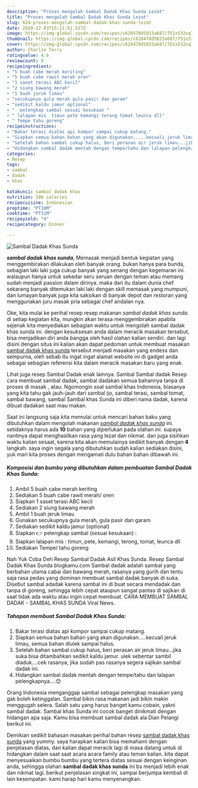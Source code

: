 ```yaml
---
description: "Proses mengolah Sambal Dadak Khas Sunda Lezat"
title: "Proses mengolah Sambal Dadak Khas Sunda Lezat"
slug: 624-proses-mengolah-sambal-dadak-khas-sunda-lezat
date: 2020-12-03T15:11:51.527Z
image: https://img-global.cpcdn.com/recipes/c628478d5833a687/751x532cq70/sambal-dadak-khas-sunda-foto-resep-utama.jpg
thumbnail: https://img-global.cpcdn.com/recipes/c628478d5833a687/751x532cq70/sambal-dadak-khas-sunda-foto-resep-utama.jpg
cover: https://img-global.cpcdn.com/recipes/c628478d5833a687/751x532cq70/sambal-dadak-khas-sunda-foto-resep-utama.jpg
author: Charlie Terry
ratingvalue: 4.6
reviewcount: 9
recipeingredient:
- "5 buah cabe merah keriting"
- "5 buah cabe rawit merah oren"
- "1 saset terasi ABC kecil"
- "2 siung bawang merah"
- "1 buah jeruk limau"
- "secukupnya gula merah gula pasir dan garam"
- "sedikit kaldu jamur optional"
- "  pelengkap sambal sesuai kesukaan "
- " lalapan mis  timun pete kemangi terong tomat leunca dll"
- " Tempe tahu goreng"
recipeinstructions:
- "Bakar terasi diatas api kompor sampai cukup matang."
- "Siapkan semua bahan bahan yang akan digunakan.....kecuali jeruk limau, semua bahan diulek sampai halus."
- "Setelah bahan sambal cukup halus, beri perasan air jeruk limau...jika suka bisa ditambahkan sedikit kaldu jamur. ulek sebentar sambil diaduk....cek rasanya, jika sudah pas rasanya segera sajikan sambal dadak ini."
- "Hidangkan sambal dadak mentah dengan tempe/tahu dan lalapan pelengkapnya....😊"
categories:
- Resep
tags:
- sambal
- dadak
- khas

katakunci: sambal dadak khas 
nutrition: 286 calories
recipecuisine: Indonesian
preptime: "PT10M"
cooktime: "PT31M"
recipeyield: "4"
recipecategory: Dinner

---
```



![Sambal Dadak Khas Sunda](https://img-global.cpcdn.com/recipes/c628478d5833a687/751x532cq70/sambal-dadak-khas-sunda-foto-resep-utama.jpg)

<b><i>sambal dadak khas sunda</i></b>, Memasak menjadi bentuk kegiatan yang menggembirakan dilakukan oleh banyak orang. bukan hanya para bunda, sebagian laki laki juga cukup banyak yang senang dengan kegemaran ini. walaupun hanya untuk sekedar seru seruan dengan teman atau memang sudah menjadi passion dalam dirinya. maka dari itu dalam dunia chef sekarang banyak ditemukan laki laki dengan skill memasak yang mumpuni, dan lumayan banyak juga kita saksikan di banyak depot dan restoran yang menggunakan juru masak pria sebagai chef andalan nya.

Oke, kita mulai ke perihal resep resep makanan <i>sambal dadak khas sunda</i>. di setiap kegiatan kita, mungkin akan terasa menggembirakan apabila sejenak kita menyediakan sebagian waktu untuk mengolah sambal dadak khas sunda ini. dengan kesuksesan anda dalam meracik masakan tersebut, bisa menjadikan diri anda bangga oleh hasil olahan kalian sendiri. dan lagi disini dengan situs ini kalian akan dapat pedoman untuk membuat masakan <u>sambal dadak khas sunda</u> tersebut menjadi masakan yang endess dan sempurna, oleh sebab itu ingat ingat alamat website ini di gadget anda sebagai sebagian referensi kita dalam meracik masakan baru yang enak.

Lihat juga resep Sambal Dadak enak lainnya. Sambal Sambal dadak Resep cara membuat sambal dadak, sambal dadakan semua bahannya tanpa di proses di masak , atau. Ngomongin soal sambal khas Indonesia, biasanya yang kita tahu gak jauh-jauh dari sambal ijo, sambal terasi, sambal tomat, sambal bawang, sambal Sambal khas Sunda ini diberi nama dadak, karena dibuat dadakan saat mau makan.


Saat ini langsung saja kita memulai untuk mencari bahan baku yang dibutuhkan dalam mengolah makanan <u><i>sambal dadak khas sunda</i></u> ini. setidaknya harus ada <b>10</b> bahan yang diperlukan pada olahan ini. supaya nantinya dapat menghasilkan rasa yang lezat dan nikmat. dan juga sisihkan waktu kalian sesaat, karena kita akan memulainya sedikit banyak dengan <b>4</b> langkah. saya ingin segala yang dibutuhkan sudah kalian sediakan disini, yuk mari kita proses dengan mengamati dulu bahan bahan dibawah ini.

<!--inarticleads1-->

##### Komposisi dan bumbu yang dibutuhkan dalam pembuatan Sambal Dadak Khas Sunda:

1. Ambil 5 buah cabe merah keriting
1. Sediakan 5 buah cabe rawit merah/ oren
1. Siapkan 1 saset terasi ABC kecil
1. Sediakan 2 siung bawang merah
1. Ambil 1 buah jeruk limau
1. Gunakan secukupnya gula merah, gula pasir dan garam
1. Sediakan sedikit kaldu jamur (optional)
1. Siapkan  👉 pelengkap sambal (sesuai kesukaan) :
1. Siapkan  lalapan mis : timun, pete, kemangi, terong, tomat, leunca dll
1. Sediakan  Tempe/ tahu goreng


Nah Yuk Coba Deh Resep Sambal Dadak Asli Khas Sunda. Resep Sambal Dadak Khas Sunda blogkamu.com Sambal dadak adalah sambal yang berbahan utama cabai dan bawang merah, rasanya yang gurih dan tentu saja rasa pedas yang dominan membuat sambal dadak banyak di suka. Disebut sambal adadak karena sambal ini di buat secara mendadak dan tanpa di goreng, sehingga lebih cepat ataupun sangat pantas di sajikan di saat tidak ada waktu atau ingin cepat membuat. CARA MEMBUAT SAMBAL DADAK - SAMBAL KHAS SUNDA Viral News. 

<!--inarticleads2-->

##### Tahapan membuat Sambal Dadak Khas Sunda:

1. Bakar terasi diatas api kompor sampai cukup matang.
1. Siapkan semua bahan bahan yang akan digunakan.....kecuali jeruk limau, semua bahan diulek sampai halus.
1. Setelah bahan sambal cukup halus, beri perasan air jeruk limau...jika suka bisa ditambahkan sedikit kaldu jamur. ulek sebentar sambil diaduk....cek rasanya, jika sudah pas rasanya segera sajikan sambal dadak ini.
1. Hidangkan sambal dadak mentah dengan tempe/tahu dan lalapan pelengkapnya....😊


Orang Indonesia menganggap sambal sebagai pelengkap masakan yang gak boleh ketinggalan. Sambal bikin rasa makanan jadi bikin makin menggugah selera. Salah satu yang harus banget kamu cobain, yakni sambal dadak. Sambal khas Sunda ini cocok banget dinikmati dengan hidangan apa saja. Kamu bisa membuat sambal dadak ala Dian Pelangi berikut ini. 

Demikian sedikit bahasan masakan perihal bahan resep <u>sambal dadak khas sunda</u> yang yummy. saya harapkan kalian bisa memahami dengan penjelasan diatas, dan kalian dapat meracik lagi di masa datang untuk di hidangkan dalam saat saat acara acara family atau teman kalian. kita dapat menyesuaikan bumbu bumbu yang tertera diatas sesuai dengan keinginan anda, sehingga olahan <b>sambal dadak khas sunda</b> ini bs menjadi lebih enak dan nikmat lagi. berikut penjelasan singkat ini, sampai berjumpa kembali di lain kesempatan. kami harap hari kamu menyenangkan.
